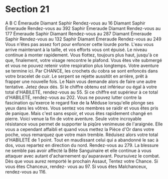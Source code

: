 # Section 21

A
B
C
Émeraude
Diamant
Saphir
Rendez-vous au 16
Diamant
Saphir
Émeraude
Rendez-vous au 392
Saphir
Émeraude
Diamant
Rendez-vous au 177
Émeraude
Saphir
Diamant
Rendez-vous au 287
Diamant
Émeraude
Saphir
Rendez-vous au 132
Saphir
Diamant
Émeraude
Rendez-vous au 249
Vous n'êtes pas assez fort pour enfoncer cette lourde porte. L'eau vous arrive maintenant
à la taille, et vos efforts vous ont épuisé. Le niveau continue à monter rapidement. Vous
flottez, toujours plus haut, jusqu'à ce que, finalement, votre visage rencontre le plafond.
Vous êtes vite submergé et vous ne pouvez retenir votre respiration plus longtemps.
Votre aventure se termine ici.
Par CHANCE, les crochets du cobra se sont enfoncés dans votre bracelet de cuir. Le serpent
se rejette aussitôt en arrière, prêt à frapper une nouvelle fois. Le Nain vous demande alors
de faire une autre tentative. Jetez deux dés. Si le chiffre obtenu est inférieur ou égal à
votre total d'HABILETÉ, rendez-vous au 55. Si ce chiffre est supérieur à ce total d'HABILETÉ,
rendez-vous au 202.
Vous ne pouvez lutter contre la fascination qu'exerce le regard fixe de la Méduse
lorsqu'elle plonge ses yeux dans les vôtres. Vous sentez vos membres se raidir et vous
êtes pris de panique. Mais c'est sans espoir, et vous êtes rapidement changé en pierre.
Voici venue la fin de votre aventure.
Seule votre incroyable résistance vous permet de supporter la piqûre venimeuse de
l'araignée. Elle vous a cependant affaibli et quand vous mettez la Pièce d'Or dans votre
poche, vous remarquez que votre main tremble. Réduisez alors votre total d'HABILETÉ de 1
point. Tout en maudissant celui qui a abandonné le sac à dos, vous repartez en direction
du nord. Rendez-vous au 279.
La blessure ne semble pas avoir affecté la Bête Sanguinaire et elle continue à vous
attaquer avec autant d'acharnement qu'auparavant. Poursuivez le combat. Dès que vous
aurez remporté le prochain Assaut, Tentez votre Chance. Si vous êtes Chanceux, rendez-
vous au 97. Si vous êtes Malchanceux, rendez-vous au 116.